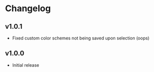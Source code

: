 ﻿# Changelog
 
## v1.0.1

- Fixed custom color schemes not being saved upon selection (oops)

## v1.0.0

- Initial release
